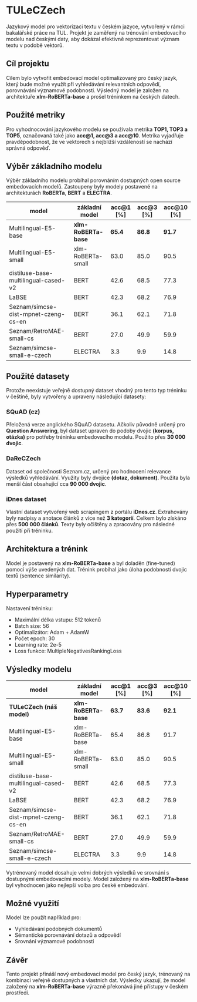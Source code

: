 # TULeCZech

Jazykový model pro vektorizaci textu v českém jazyce, vytvořený v rámci bakalářské práce na TUL. Projekt je zaměřený na trénování embedovacího modelu nad českými daty, aby dokázal efektivně reprezentovat význam textu v podobě vektorů. 

## Cíl projektu

Cílem bylo vytvořit embedovací model optimalizovaný pro český jazyk, který bude možné využít při vyhledávání relevantních odpovědí, porovnávání významové podobnosti. Výsledný model je založen na architektuře **xlm-RoBERTa-base** a prošel tréninkem na českých datech.

## Použité metriky

Pro vyhodnocování jazykového modelu se používala metrika **TOP1, TOP3 a TOP5**, označovaná také jako **acc@1, acc@3 a acc@10**. Metrika vyjadřuje pravděpodobnost, že ve vektorech s nejbližší vzdáleností se nachází správná odpověď.

## Výběr základního modelu

Výběr základního modelu probíhal porovnáním dostupných open source embedovacích modelů. Zastoupeny byly modely postavené na architekturách **RoBERTa**, **BERT** a **ELECTRA**.

| **model**                                | **základní model**       | **acc@1 [%]** | **acc@3 [%]** | **acc@10 [%]** |
|------------------------------------------|---------------------------|---------------|---------------|----------------|
| Multilingual-E5-base                     | **xlm-RoBERTa-base**      | **65.4**      | **86.8**      | **91.7**       |
| Multilingual-E5-small                    | xlm-RoBERTa-small         | 63.0          | 85.0          | 90.5           |
| distiluse-base-multilingual-cased-v2     | BERT                      | 42.6          | 68.5          | 77.3           |
| LaBSE                                    | BERT                      | 42.3          | 68.2          | 76.9           |
| Seznam/simcse-dist-mpnet-czeng-cs-en     | BERT                      | 36.1          | 62.1          | 71.8           |
| Seznam/RetroMAE-small-cs                 | BERT                      | 27.0          | 49.9          | 59.9           |
| Seznam/simcse-small-e-czech              | ELECTRA                   | 3.3           | 9.9           | 14.8           |

## Použité datasety

Protože neexistuje veřejně dostupný dataset vhodný pro tento typ tréninku v češtině, byly vytvořeny a upraveny následující datasety:

### SQuAD (cz)

Přeložená verze anglického SQuAD datasetu. Ačkoliv původně určený pro **Question Answering**, byl dataset upraven do podoby dvojic **(korpus, otázka)** pro potřeby tréninku embedovacího modelu. Použito přes **30 000 dvojic**.

### DaReCZech

Dataset od společnosti Seznam.cz, určený pro hodnocení relevance výsledků vyhledávání. Využity byly dvojice **(dotaz, dokument)**. Použita byla menší část obsahující cca **90 000 dvojic**.

### iDnes dataset

Vlastní dataset vytvořený web scrapingem z portálu **iDnes.cz**. Extrahovány byly nadpisy a anotace článků z více než **3 kategorií**. Celkem bylo získáno přes **500 000 článků**. Texty byly očištěny a zpracovány pro následné použití při tréninku.

## Architektura a trénink

Model je postavený na **xlm-RoBERTa-base** a byl doladěn (fine-tuned) pomocí výše uvedených dat. Trénink probíhal jako úloha podobnosti dvojic textů (sentence similarity).

## Hyperparametry

Nastavení tréninku:

- Maximální délka vstupu: 512 tokenů
- Batch size: 56
- Optimalizátor: Adam + AdamW
- Počet epoch: 30
- Learning rate: 2e-5
- Loss funkce: MultipleNegativesRankingLoss

## Výsledky modelu

| **model**                                | **základní model**       | **acc@1 [%]** | **acc@3 [%]** | **acc@10 [%]** |
|------------------------------------------|---------------------------|---------------|---------------|----------------|
| **TULeCZech (náš model)**                | **xlm-RoBERTa-base**      | **63.7**      | **83.6**      | **92.1**       |
| Multilingual-E5-base                     | xlm-RoBERTa-base          | 65.4          | 86.8          | 91.7           |
| Multilingual-E5-small                    | xlm-RoBERTa-small         | 63.0          | 85.0          | 90.5           |
| distiluse-base-multilingual-cased-v2     | BERT                      | 42.6          | 68.5          | 77.3           |
| LaBSE                                    | BERT                      | 42.3          | 68.2          | 76.9           |
| Seznam/simcse-dist-mpnet-czeng-cs-en     | BERT                      | 36.1          | 62.1          | 71.8           |
| Seznam/RetroMAE-small-cs                 | BERT                      | 27.0          | 49.9          | 59.9           |
| Seznam/simcse-small-e-czech              | ELECTRA                   | 3.3           | 9.9           | 14.8           |


Vytrénovaný model dosahuje velmi dobrých výsledků ve srovnání s dostupnými embedovacími modely. Model založený na **xlm-RoBERTa-base** byl vyhodnocen jako nejlepší volba pro české embedování.

## Možné využití

Model lze použít například pro:

- Vyhledávání podobných dokumentů
- Sémantické porovnávání dotazů a odpovědí
- Srovnání významové podobnosti

## Závěr

Tento projekt přináší nový embedovací model pro český jazyk, trénovaný na kombinaci veřejně dostupných a vlastních dat. Výsledky ukazují, že model založený na **xlm-RoBERTa-base** výrazně překonává jiné přístupy v českém prostředí.
